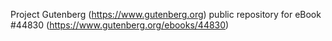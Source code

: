 Project Gutenberg (https://www.gutenberg.org) public repository for eBook #44830 (https://www.gutenberg.org/ebooks/44830)
